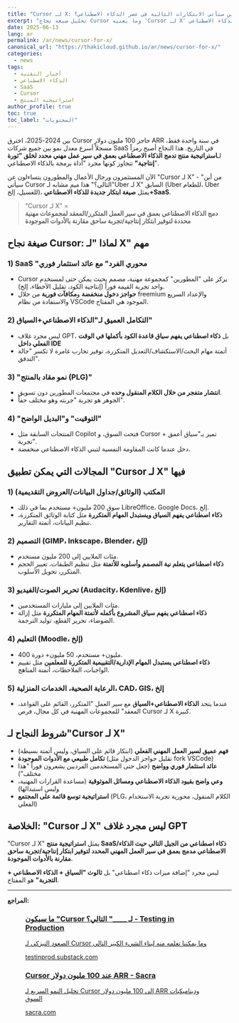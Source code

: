 ```yaml
---
title: "Cursor لـ X: من أين ستأتي الابتكارات التالية في عصر الذكاء الاصطناعي؟"
excerpt: "تحليل صيغة نجاح Cursor وما يعنيه 'Cursor لـ X' لابتكار الذكاء الاصطناعي+SaaS، مع القابلية للتطبيق وشروط النجاح عبر الصناعات"
date: 2025-06-13
lang: ar
permalink: /ar/news/cursor-for-x/
canonical_url: "https://thakicloud.github.io/ar/news/cursor-for-x/"
categories:
  - news
tags:
  - أخبار التقنية
  - الذكاء الاصطناعي
  - SaaS
  - Cursor
  - استراتيجية المنتج
author_profile: true
toc: true
toc_label: "المحتويات"
---
```


بين 2024-2025، اخترق Cursor حاجز 100 مليون دولار ARR في سنة واحدة فقط، مسجلاً أسرع معدل نمو بين جميع شركات SaaS في التاريخ. هذا النجاح أصبح رمزاً لـ**استراتيجية منتج تدمج الذكاء الاصطناعي بعمق في سير عمل مهني محدد لخلق "ثورة إنتاجية"** تتجاوز كونها مجرد "أداة برمجة بالذكاء الاصطناعي".

الآن المستثمرون ورجال الأعمال والمطورون يتساءلون عن "Cursor لـ X" - "من أين سيأتي Cursor التالي؟" هذا ميم مشابه لـ"Uber لـ X" السابق (Uber للطعام، Uber للغسيل، إلخ)، يمثل **صيغة ابتكار جديدة للذكاء الاصطناعي+SaaS**.

> "Cursor لـ X" =  
> **دمج الذكاء الاصطناعي بعمق في سير العمل المتكرر/المعقد لمجموعات مهنية محددة لتوفير ابتكار إنتاجية/تجربة ساحق مقارنة بالأدوات الموجودة**

## صيغة نجاح Cursor: لماذا "لـ X" مهم

### 1) SaaS "محوري الفرد" مع عائد استثمار فوري

- Cursor يركز على "المطورين" كمجموعة مهنية، مصمم بحيث يمكن حتى لمستخدم واحد تجربة القيمة فوراً (إنتاجية الكود، تقليل الأخطاء، إلخ).
- **حواجز دخول منخفضة** و**مكافآت فورية** من خلال freemium والإعداد السريع والاستفادة من نظام VSCode الموجود هي المفتاح.

### 2) التكامل العميق لـ"الذكاء الاصطناعي+السياق"

- ليس مجرد غلاف GPT، بل **ذكاء اصطناعي يفهم سياق قاعدة الكود بأكملها في الوقت الفعلي داخل IDE**
- أتمتة مهام البحث/الاستكشاف/التعديل المتكررة، توفير تجارب غامرة لا تكسر "حالة التدفق".

### 3) "نمو مقاد بالمنتج (PLG)"

- **انتشار متفجر من خلال الكلام المنقول وحده** في مجتمعات المطورين دون تسويق.
- الجوهر هو تجربة "جربته وهو مختلف حقاً".

### 4) "التوقيت" و"البديل الواضح"

- المنتجات السابقة مثل Copilot فتحت السوق، و Cursor تميز بـ"سياق أعمق + تجربة".
- دخل عندما كانت المقاومة النفسية لتبني الذكاء الاصطناعي منخفضة.

## المجالات التي يمكن تطبيق "Cursor لـ X" فيها

### 1) المكتب (الوثائق/جداول البيانات/العروض التقديمية)

- سوق 200 مليون+ مستخدم بما في ذلك LibreOffice، Google Docs، إلخ.
- **ذكاء اصطناعي يفهم السياق ويستبدل المهام المتكررة** مثل كتابة الوثائق المتكررة، تنظيم البيانات، أتمتة التقارير.

### 2) التصميم (GIMP، Inkscape، Blender، إلخ)

- مئات الملايين إلى 200 مليون مستخدم.
- **ذكاء اصطناعي يتعلم نية المصمم وأسلوبه للأتمتة** مثل تنظيم الطبقات، تغيير الحجم المتكرر، تحويل الأسلوب.

### 3) تحرير الصوت/الفيديو (Audacity، Kdenlive، إلخ)

- مئات الملايين إلى مليارات المستخدمين.
- **ذكاء اصطناعي يفهم سياق المشروع بأكمله لأتمتة المهام المتكررة** مثل إزالة الضوضاء، تحرير القطع، توليد الترجمة.

### 4) التعليم (Moodle، إلخ)

- 400 مليون+ مستخدم، 50 مليون+ دورة.
- **ذكاء اصطناعي يستبدل المهام الإدارية/التقييمية المتكررة للمعلمين** مثل تقييم الواجبات، الملاحظات، أتمتة المناهج.

### 5) الرعاية الصحية، الخدمات المنزلية، CAD، GIS، إلخ

- عندما يتحد **الذكاء الاصطناعي+السياق** مع سير العمل "المتكرر، القائم على القواعد، المعقد" للمجموعات المهنية في كل مجال، فرص Cursor لـ X كبيرة.

## شروط النجاح لـ"Cursor لـ X"

- **فهم عميق لسير العمل المهني الفعلي** (ابتكار قائم على السياق، وليس أتمتة بسيطة)
- **تكامل طبيعي مع الأدوات الموجودة** (تقليل حواجز الدخول مثل fork VSCode)
- **عائد استثمار فوري وواضح** (جعل حتى المستخدمين الفرديين يشعرون فوراً "هذا مختلف")
- **وعي واضح بقيود الذكاء الاصطناعي ومسائل الموثوقية** (مساعدة القرارات المهنية، وليس استبدالها)
- **استراتيجية توسع قائمة على المجتمع** (PLG، الكلام المنقول، محورية تجربة الاستخدام الفعلي)

## الخلاصة: "Cursor لـ X" ليس مجرد غلاف GPT

"Cursor لـ X" يمثل **استراتيجية منتج SaaS/ذكاء اصطناعي من الجيل التالي حيث الذكاء الاصطناعي مدمج بعمق في سير العمل المهني المحدد لتوفير ابتكار إنتاجية/تجربة ساحق مقارنة بالأدوات الموجودة**.

ليس مجرد "إضافة ميزات ذكاء اصطناعي" بل **ثالوث "السياق + الذكاء الاصطناعي + التجربة"** هو المفتاح.

---

**المراجع:**

<figure class="link-preview">
  <a href="https://testinprod.substack.com/p/who-will-be-the-next-cursor-for-____" target="_blank">
    <div class="link-preview-content">
      <h3>ما سيكون "Cursor لـ ____" التالي؟ - Testing in Production</h3>
      <p>الصعود النيزكي لـ Cursor وما يمكننا تعلمه منه لبناء الشيء الكبير التالي</p>
      <span class="link-preview-url">testinprod.substack.com</span>
    </div>
  </a>
</figure>

<figure class="link-preview">
  <a href="https://sacra.com/research/cursor-at-100m-arr/" target="_blank">
    <div class="link-preview-content">
      <h3>Cursor عند 100 مليون دولار ARR - Sacra</h3>
      <p>تحليل النمو السريع لـ Cursor إلى 100 مليون دولار ARR وديناميكيات السوق</p>
      <span class="link-preview-url">sacra.com</span>
    </div>
  </a>
</figure>
